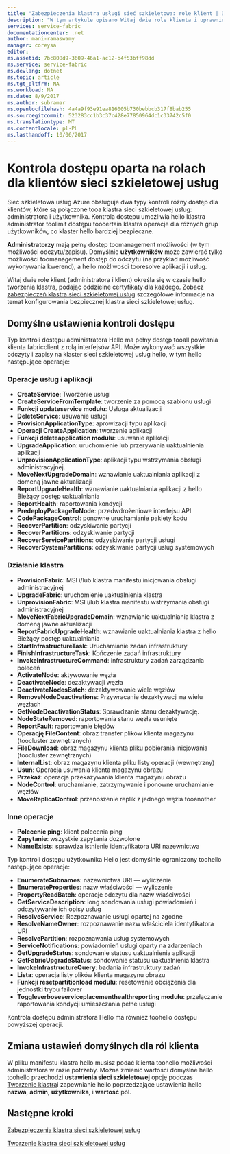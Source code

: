 ```yaml
---
title: "Zabezpieczenia klastra usługi sieć szkieletowa: role klient | Dokumentacja firmy Microsoft"
description: "W tym artykule opisano Witaj dwie role klienta i uprawnienia hello dostarczone toohello ról."
services: service-fabric
documentationcenter: .net
author: mani-ramaswamy
manager: coreysa
editor: 
ms.assetid: 7bc808d9-3609-46a1-ac12-b4f53bff98dd
ms.service: service-fabric
ms.devlang: dotnet
ms.topic: article
ms.tgt_pltfrm: NA
ms.workload: NA
ms.date: 8/9/2017
ms.author: subramar
ms.openlocfilehash: 4a4a9f93e91ea816005b730bebbcb317f8bab255
ms.sourcegitcommit: 523283cc1b3c37c428e77850964dc1c33742c5f0
ms.translationtype: MT
ms.contentlocale: pl-PL
ms.lasthandoff: 10/06/2017
---
```

# <a name="role-based-access-control-for-service-fabric-clients"></a>Kontrola dostępu oparta na rolach dla klientów sieci szkieletowej usług
Sieć szkieletowa usług Azure obsługuje dwa typy kontroli różny dostęp dla klientów, które są połączone tooa klastra sieci szkieletowej usług: administratora i użytkownika. Kontrola dostępu umożliwia hello klastra administrator toolimit dostępu toocertain klastra operacje dla różnych grup użytkowników, co klaster hello bardziej bezpieczne.  

**Administratorzy** mają pełny dostęp toomanagement możliwości (w tym możliwości odczytu/zapisu). Domyślnie **użytkowników** może zawierać tylko możliwości toomanagement dostęp do odczytu (na przykład możliwość wykonywania kwerend), a hello możliwości tooresolve aplikacji i usług.

Witaj dwie role klient (administratora i klient) określa się w czasie hello tworzenia klastra, podając oddzielne certyfikaty dla każdego. Zobacz [zabezpieczeń klastra sieci szkieletowej usług](service-fabric-cluster-security.md) szczegółowe informacje na temat konfigurowania bezpiecznej klastra sieci szkieletowej usług.

## <a name="default-access-control-settings"></a>Domyślne ustawienia kontroli dostępu
Typ kontroli dostępu administratora Hello ma pełny dostęp tooall powitania klienta fabricclient z rolą interfejsów API. Może wykonywać wszystkie odczyty i zapisy na klaster sieci szkieletowej usług hello, w tym hello następujące operacje:

### <a name="application-and-service-operations"></a>Operacje usług i aplikacji
* **CreateService**: Tworzenie usługi                             
* **CreateServiceFromTemplate**: tworzenie za pomocą szablonu usługi                             
* **Funkcji updateservice modułu**: Usługa aktualizacji                             
* **DeleteService**: usuwanie usługi                             
* **ProvisionApplicationType**: aprowizacji typu aplikacji                             
* **Operacji CreateApplication**: tworzenie aplikacji                               
* **Funkcji deleteapplication modułu**: usuwanie aplikacji                             
* **UpgradeApplication**: uruchomienie lub przerywania uaktualnienia aplikacji                             
* **UnprovisionApplicationType**: aplikacji typu wstrzymania obsługi administracyjnej.                             
* **MoveNextUpgradeDomain**: wznawianie uaktualniania aplikacji z domeną jawne aktualizacji                             
* **ReportUpgradeHealth**: wznawianie uaktualniania aplikacji z hello Bieżący postęp uaktualniania                             
* **ReportHealth**: raportowania kondycji                             
* **PredeployPackageToNode**: przedwdrożeniowe interfejsu API                            
* **CodePackageControl**: ponowne uruchamianie pakiety kodu                             
* **RecoverPartition**: odzyskiwanie partycji                             
* **RecoverPartitions**: odzyskiwanie partycji                             
* **RecoverServicePartitions**: odzyskiwanie partycji usługi                             
* **RecoverSystemPartitions**: odzyskiwanie partycji usług systemowych                             

### <a name="cluster-operations"></a>Działanie klastra
* **ProvisionFabric**: MSI i/lub klastra manifestu inicjowania obsługi administracyjnej                             
* **UpgradeFabric**: uruchomienie uaktualnienia klastra                             
* **UnprovisionFabric**: MSI i/lub klastra manifestu wstrzymania obsługi administracyjnej                         
* **MoveNextFabricUpgradeDomain**: wznawianie uaktualniania klastra z domeną jawne aktualizacji                             
* **ReportFabricUpgradeHealth**: wznawianie uaktualniania klastra z hello Bieżący postęp uaktualniania                             
* **StartInfrastructureTask**: Uruchamianie zadań infrastruktury                             
* **FinishInfrastructureTask**: Kończenie zadań infrastruktury                             
* **InvokeInfrastructureCommand**: infrastruktury zadań zarządzania poleceń                              
* **ActivateNode**: aktywowanie węzła                             
* **DeactivateNode**: dezaktywacji węzła                             
* **DeactivateNodesBatch**: dezaktywowanie wiele węzłów                             
* **RemoveNodeDeactivations**: Przywracanie dezaktywacji na wielu węzłach                             
* **GetNodeDeactivationStatus**: Sprawdzanie stanu dezaktywację.                             
* **NodeStateRemoved**: raportowania stanu węzła usunięte                             
* **ReportFault**: raportowanie błędów                             
* **Operację FileContent**: obraz transfer plików klienta magazynu (toocluster zewnętrznych)                             
* **FileDownload**: obraz magazynu klienta pliku pobierania inicjowania (toocluster zewnętrznych)                             
* **InternalList**: obraz magazynu klienta pliku listy operacji (wewnętrzny)                             
* **Usuń**: Operacja usuwania klienta magazynu obrazu                              
* **Przekaż**: operacja przekazywania klienta magazynu obrazu                             
* **NodeControl**: uruchamianie, zatrzymywanie i ponowne uruchamianie węzłów                             
* **MoveReplicaControl**: przenoszenie replik z jednego węzła tooanother                             

### <a name="miscellaneous-operations"></a>Inne operacje
* **Polecenie ping**: klient polecenia ping                             
* **Zapytanie**: wszystkie zapytania dozwolone
* **NameExists**: sprawdza istnienie identyfikatora URI nazewnictwa                             

Typ kontroli dostępu użytkownika Hello jest domyślnie ograniczony toohello następujące operacje: 

* **EnumerateSubnames**: nazewnictwa URI — wyliczenie                             
* **EnumerateProperties**: nazw właściwości — wyliczenie                             
* **PropertyReadBatch**: operacje odczytu dla nazw właściwości                             
* **GetServiceDescription**: long sondowania usługi powiadomień i odczytywanie ich opisy usług                             
* **ResolveService**: Rozpoznawanie usługi opartej na zgodne                             
* **ResolveNameOwner**: rozpoznawanie nazw właściciela identyfikatora URI                             
* **ResolvePartition**: rozpoznawania usług systemowych                             
* **ServiceNotifications**: powiadomień usługi oparty na zdarzeniach                             
* **GetUpgradeStatus**: sondowanie statusu uaktualnienia aplikacji                             
* **GetFabricUpgradeStatus**: sondowanie statusu uaktualnienia klastra                             
* **InvokeInfrastructureQuery**: badania infrastruktury zadań                             
* **Lista**: operacja listy plików klienta magazynu obrazu                             
* **Funkcji resetpartitionload modułu**: resetowanie obciążenia dla jednostki trybu failover                             
* **Toggleverboseserviceplacementhealthreporting modułu**: przełączanie raportowania kondycji umieszczania pełne usługi                             

Kontrola dostępu administratora Hello ma również toohello dostępu powyższej operacji.

## <a name="changing-default-settings-for-client-roles"></a>Zmiana ustawień domyślnych dla ról klienta
W pliku manifestu klastra hello musisz podać klienta toohello możliwości administratora w razie potrzeby. Można zmienić wartości domyślne hello toohello przechodzi **ustawienia sieci szkieletowej** opcję podczas [Tworzenie klastra](service-fabric-cluster-creation-via-portal.md)i zapewnianie hello poprzedzające ustawienia hello **nazwa**, **admin**, **użytkownika**, i **wartość** pól.

## <a name="next-steps"></a>Następne kroki
[Zabezpieczenia klastra sieci szkieletowej usług](service-fabric-cluster-security.md)

[Tworzenie klastra sieci szkieletowej usług](service-fabric-cluster-creation-via-portal.md)

